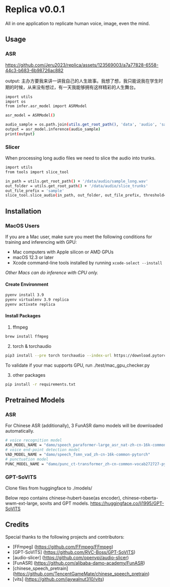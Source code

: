 # Replica v0.0.1

All in one application to replicate human voice, image, even the mind.

## Usage
### ASR
https://github.com/Jeru2023/replica/assets/123569003/a7a77828-6558-44c3-b683-6b98726ac882

output: 主办方要我来讲一讲我自己的人生故事。我想了想，我只能说我在学生时期的时候，从来没有想过，有一天我能够拥有这样精彩的人生舞台。

```bash
import utils
import os
from infer.asr_model import ASRModel

asr_model = ASRModel()

audio_sample = os.path.join(utils.get_root_path(), 'data', 'audio', 'sample_short.wav')
output = asr_model.inference(audio_sample)
print(output)
```
### Slicer
When processing long audio files we need to slice the audio into trunks.
```bash
import utils
from tools import slice_tool

in_path = utils.get_root_path() + '/data/audio/sample_long.wav'
out_folder = utils.get_root_path() + '/data/audio/slice_trunks'
out_file_prefix = 'sample'
slice_tool.slice_audio(in_path, out_folder, out_file_prefix, threshold=-40)
```

## Installation
### MacOS Users
If you are a Mac user, make sure you meet the following conditions for training and inferencing with GPU:

- Mac computers with Apple silicon or AMD GPUs
- macOS 12.3 or later
- Xcode command-line tools installed by running `xcode-select --install`

_Other Macs can do inference with CPU only._

#### Create Environment
```bash
pyenv install 3.9
pyenv virtualenv 3.9 replica
pyenv activate replica
```

#### Install Packages
1. ffmpeg
```bash
brew install ffmpeg
```
2. torch & torchaudio
```bash
pip3 install --pre torch torchaudio --index-url https://download.pytorch.org/whl/nightly/cpu
```
To validate if your mac supports GPU, run ./test/mac_gpu_checker.py

3. other packages
```bash
pip install -r requirements.txt
```

## Pretrained Models
### ASR
For Chinese ASR (additionally), 3 FunASR damo models will be downloaded automatically.
```bash
# voice recognition model
ASR_MODEL_NAME = "damo/speech_paraformer-large_asr_nat-zh-cn-16k-common-vocab8404-pytorch"
# voice end-point detection model
VAD_MODEL_NAME = "damo/speech_fsmn_vad_zh-cn-16k-common-pytorch"
# punctuation model
PUNC_MODEL_NAME = "damo/punc_ct-transformer_zh-cn-common-vocab272727-pytorch"
```
### GPT-SoVITS 
Clone files from huggingface to ./models/

Below repo contains chinese-hubert-base(as encoder), chinese-roberta-wwm-ext-large, sovits and GPT models.
https://huggingface.co/lj1995/GPT-SoVITS


## Credits

Special thanks to the following projects and contributors:

- [FFmpeg] (https://github.com/FFmpeg/FFmpeg)
- [GPT-SoVITS] (https://github.com/RVC-Boss/GPT-SoVITS)
- [audio-slicer] (https://github.com/openvpi/audio-slicer)
- [FunASR] (https://github.com/alibaba-damo-academy/FunASR)
- [chinese_speech_pretrain] (https://github.com/TencentGameMate/chinese_speech_pretrain)
- [vits] (https://github.com/jaywalnut310/vits)
